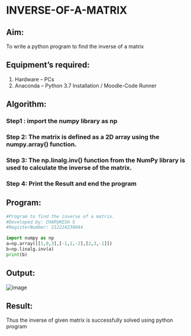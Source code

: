 # INVERSE-OF-A-MATRIX
## Aim:
To write a python program to find the inverse of a matrix
## Equipment’s required:
1. 	Hardware – PCs
2. 	Anaconda – Python 3.7 Installation / Moodle-Code Runner
## Algorithm:
### Step1 : import the numpy library as np
### Step 2: The matrix is defined as a 2D array using the numpy.array() function.
### Step 3: The np.linalg.inv() function from the NumPy library is used to calculate the inverse of the matrix.
### Step 4: Print the Result and end the program

## Program:
```python
#Program to find the inverse of a matrix.
#Developed by: CHARUKESH S
#RegisterNumber: 212224230044

import numpy as np
a=np.array([[1,0,3],[-1,2,-2],[2,3,-1]])
b=np.linalg.inv(a)
print(b)
```
## Output:
![image](https://github.com/user-attachments/assets/4893f0ee-4b0c-4659-b9d6-21e7db7b3e82)

## Result:
Thus the inverse of given matrix is successfully solved using python program

